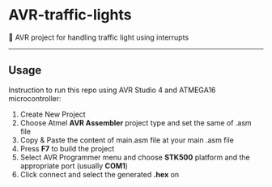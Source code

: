 # AVR-traffic-lights
🚦 AVR project for handling traffic light using interrupts 

----
## Usage
Instruction to run this repo using AVR Studio 4 and ATMEGA16 microcontroller:

1. Create New Project
2. Choose Atmel **AVR Assembler** project type and set the same of .asm file
3. Copy & Paste the content of main.asm file at your main .asm file
4. Press **F7** to build the project 
5. Select AVR Programmer menu and choose **STK500** platform and the appropriate port (usually **COM1**)
6. Click connect and select the generated **.hex** on
